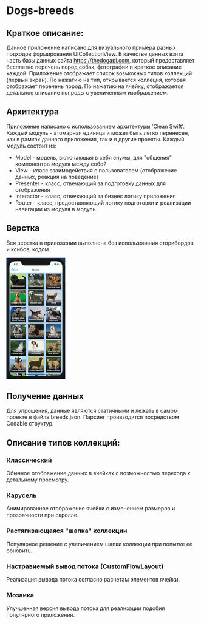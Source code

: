 # Dogs-breeds
## Краткое описание:
Данное приложение написано для визуального примера разных подходов формирования UICollectionView. В качестве данных взята часть базы данных сайта https://thedogapi.com, который предоставляет бесплатно перечень пород собак, фотографии и краткое описание каждой. Приложение отображает список возможных типов коллекций (первый экран). По нажатию на тип, открывается коллеция, которая отображает перечень пород. По нажатию на ячейку, отображается детальное описание попроды с увеличенным изображением.

## Архитектура
Приложение написано с использованием архитектуры 'Clean Swift'. Каждый модуль - атомарная единица и может быть легко перенесен, как в рамках данного приложения, так и в другие проекты. Каждый модуль состоит из:
* Model - модель, включающая в себя энумы, для "общения" компонентов модуля между собой
* View - класс взаимодействия с пользователем (отображение данных, реакция на поведение)
* Presenter - класс, отвечающий за подготовку данных для отображения
* Interactor - класс, отвечающий за бизнес логику приложения
* Router - класс, предоставляющий логику подготовки и реализации навигации из модуля в модуль

## Верстка
Вся верстка в приложении выполнена без использования сторибордов и ксибов, кодом.

![](ReadmeContent/Original.gif)

## Получение данных
Для упрощения, данные являются статичными и лежать в самом проекте в файле breeds.json. Парсинг проивзодится посредством Codable структур.

## Описание типов коллекций:
### Классический
Обычное отображение данных в ячейках с возможностью перехода к детальному просмотру.

### Карусель
Анимированное отображение ячейки с изменением размеров и прозрачности при скролле.

### Растягивающаяся "шапка" коллекции 
Популярное решение с увеличением шапки коллекции при попытке ее обновить. 

### Настравиемый вывод потока (CustomFlowLayout)
Реализация вывода потока согласно расчетам элементов ячейки.

### Мозаика
Улучшенная версия вывода потока для реализации подобия популярного приложения.


